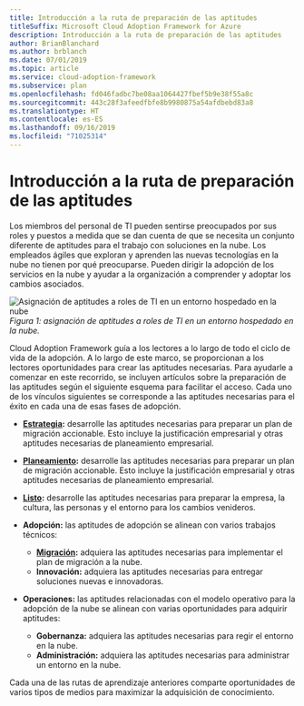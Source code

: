 ```yaml
---
title: Introducción a la ruta de preparación de las aptitudes
titleSuffix: Microsoft Cloud Adoption Framework for Azure
description: Introducción a la ruta de preparación de las aptitudes
author: BrianBlanchard
ms.author: brblanch
ms.date: 07/01/2019
ms.topic: article
ms.service: cloud-adoption-framework
ms.subservice: plan
ms.openlocfilehash: fd046fadbc7be08aa1064427fbef5b9e38f55a8c
ms.sourcegitcommit: 443c28f3afeedfbfe8b9980875a54afdbebd83a8
ms.translationtype: HT
ms.contentlocale: es-ES
ms.lasthandoff: 09/16/2019
ms.locfileid: "71025314"
---
```

# <a name="getting-started-on-a-skills-readiness-path"></a>Introducción a la ruta de preparación de las aptitudes

Los miembros del personal de TI pueden sentirse preocupados por sus roles y puestos a medida que se dan cuenta de que se necesita un conjunto diferente de aptitudes para el trabajo con soluciones en la nube. Los empleados ágiles que exploran y aprenden las nuevas tecnologías en la nube no tienen por qué preocuparse. Pueden dirigir la adopción de los servicios en la nube y ayudar a la organización a comprender y adoptar los cambios asociados.

![Asignación de aptitudes a roles de TI en un entorno hospedado en la nube](../_images/skills-guidance.png)
*Figura 1: asignación de aptitudes a roles de TI en un entorno hospedado en la nube.*

Cloud Adoption Framework guía a los lectores a lo largo de todo el ciclo de vida de la adopción. A lo largo de este marco, se proporcionan a los lectores oportunidades para crear las aptitudes necesarias. Para ayudarle a comenzar en este recorrido, se incluyen artículos sobre la preparación de las aptitudes según el siguiente esquema para facilitar el acceso. Cada uno de los vínculos siguientes se corresponde a las aptitudes necesarias para el éxito en cada una de esas fases de adopción.

- **[Estrategia](../strategy/suggested-skills.md):** desarrolle las aptitudes necesarias para preparar un plan de migración accionable. Esto incluye la justificación empresarial y otras aptitudes necesarias de planeamiento empresarial.
- **[Planeamiento](./suggested-skills.md):** desarrolle las aptitudes necesarias para preparar un plan de migración accionable. Esto incluye la justificación empresarial y otras aptitudes necesarias de planeamiento empresarial.
- **[Listo](../ready/suggested-skills.md):** desarrolle las aptitudes necesarias para preparar la empresa, la cultura, las personas y el entorno para los cambios venideros.

- **Adopción:** las aptitudes de adopción se alinean con varios trabajos técnicos:
  - **[Migración](../migrate/expanded-scope/suggested-skills.md):** adquiera las aptitudes necesarias para implementar el plan de migración a la nube.
  - **Innovación:** adquiera las aptitudes necesarias para entregar soluciones nuevas e innovadoras.

- **Operaciones:** las aptitudes relacionadas con el modelo operativo para la adopción de la nube se alinean con varias oportunidades para adquirir aptitudes:
  - **Gobernanza:** adquiera las aptitudes necesarias para regir el entorno en la nube.
  - **Administración:** adquiera las aptitudes necesarias para administrar un entorno en la nube.

Cada una de las rutas de aprendizaje anteriores comparte oportunidades de varios tipos de medios para maximizar la adquisición de conocimiento.
